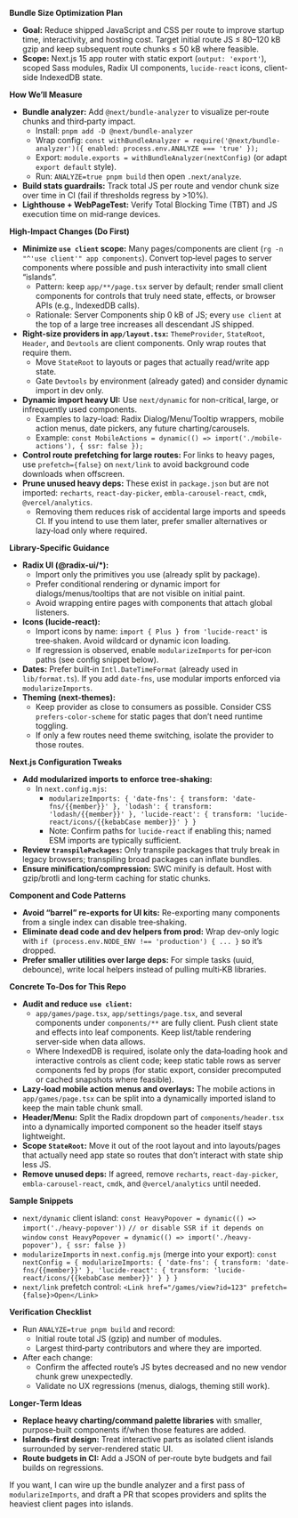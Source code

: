 **Bundle Size Optimization Plan**

- **Goal:** Reduce shipped JavaScript and CSS per route to improve startup time, interactivity, and hosting cost. Target initial route JS ≤ 80–120 kB gzip and keep subsequent route chunks ≤ 50 kB where feasible.
- **Scope:** Next.js 15 app router with static export (`output: 'export'`), scoped Sass modules, Radix UI components, `lucide-react` icons, client-side IndexedDB state.

**How We’ll Measure**

- **Bundle analyzer:** Add `@next/bundle-analyzer` to visualize per‑route chunks and third‑party impact.
  - Install: `pnpm add -D @next/bundle-analyzer`
  - Wrap config: `const withBundleAnalyzer = require('@next/bundle-analyzer')({ enabled: process.env.ANALYZE === 'true' });`
  - Export: `module.exports = withBundleAnalyzer(nextConfig)` (or adapt `export default` style).
  - Run: `ANALYZE=true pnpm build` then open `.next/analyze`.
- **Build stats guardrails:** Track total JS per route and vendor chunk size over time in CI (fail if thresholds regress by >10%).
- **Lighthouse + WebPageTest:** Verify Total Blocking Time (TBT) and JS execution time on mid‑range devices.

**High‑Impact Changes (Do First)**

- **Minimize `use client` scope:** Many pages/components are client (`rg -n "^'use client'" app components`). Convert top‑level pages to server components where possible and push interactivity into small client “islands”.
  - Pattern: keep `app/**/page.tsx` server by default; render small client components for controls that truly need state, effects, or browser APIs (e.g., IndexedDB calls).
  - Rationale: Server Components ship 0 kB of JS; every `use client` at the top of a large tree increases all descendant JS shipped.
- **Right-size providers in `app/layout.tsx`:** `ThemeProvider`, `StateRoot`, `Header`, and `Devtools` are client components. Only wrap routes that require them.
  - Move `StateRoot` to layouts or pages that actually read/write app state.
  - Gate `Devtools` by environment (already gated) and consider dynamic import in dev only.
- **Dynamic import heavy UI:** Use `next/dynamic` for non-critical, large, or infrequently used components.
  - Examples to lazy-load: Radix Dialog/Menu/Tooltip wrappers, mobile action menus, date pickers, any future charting/carousels.
  - Example:
    `const MobileActions = dynamic(() => import('./mobile-actions'), { ssr: false });`
- **Control route prefetching for large routes:** For links to heavy pages, use `prefetch={false}` on `next/link` to avoid background code downloads when offscreen.
- **Prune unused heavy deps:** These exist in `package.json` but are not imported: `recharts`, `react-day-picker`, `embla-carousel-react`, `cmdk`, `@vercel/analytics`.
  - Removing them reduces risk of accidental large imports and speeds CI. If you intend to use them later, prefer smaller alternatives or lazy‑load only where required.

**Library‑Specific Guidance**

- **Radix UI (@radix-ui/\*):**
  - Import only the primitives you use (already split by package).
  - Prefer conditional rendering or dynamic import for dialogs/menus/tooltips that are not visible on initial paint.
  - Avoid wrapping entire pages with components that attach global listeners.
- **Icons (lucide-react):**
  - Import icons by name: `import { Plus } from 'lucide-react'` is tree‑shaken. Avoid wildcard or dynamic icon loading.
  - If regression is observed, enable `modularizeImports` for per‑icon paths (see config snippet below).
- **Dates:** Prefer built‑in `Intl.DateTimeFormat` (already used in `lib/format.ts`). If you add `date-fns`, use modular imports enforced via `modularizeImports`.
- **Theming (next-themes):**
  - Keep provider as close to consumers as possible. Consider CSS `prefers-color-scheme` for static pages that don’t need runtime toggling.
  - If only a few routes need theme switching, isolate the provider to those routes.

**Next.js Configuration Tweaks**

- **Add modularized imports to enforce tree‑shaking:**
  - In `next.config.mjs`:
    - `modularizeImports: { 'date-fns': { transform: 'date-fns/{{member}}' }, 'lodash': { transform: 'lodash/{{member}}' }, 'lucide-react': { transform: 'lucide-react/icons/{{kebabCase member}}' } }`
    - Note: Confirm paths for `lucide-react` if enabling this; named ESM imports are typically sufficient.
- **Review `transpilePackages`:** Only transpile packages that truly break in legacy browsers; transpiling broad packages can inflate bundles.
- **Ensure minification/compression:** SWC minify is default. Host with gzip/brotli and long‑term caching for static chunks.

**Component and Code Patterns**

- **Avoid “barrel” re-exports for UI kits:** Re-exporting many components from a single index can disable tree‑shaking.
- **Eliminate dead code and dev helpers from prod:** Wrap dev‑only logic with `if (process.env.NODE_ENV !== 'production') { ... }` so it’s dropped.
- **Prefer smaller utilities over large deps:** For simple tasks (uuid, debounce), write local helpers instead of pulling multi‑KB libraries.

**Concrete To‑Dos for This Repo**

- **Audit and reduce `use client`:**
  - `app/games/page.tsx`, `app/settings/page.tsx`, and several components under `components/**` are fully client. Push client state and effects into leaf components. Keep list/table rendering server‑side when data allows.
  - Where IndexedDB is required, isolate only the data‑loading hook and interactive controls as client code; keep static table rows as server components fed by props (for static export, consider precomputed or cached snapshots where feasible).
- **Lazy‑load mobile action menus and overlays:** The mobile actions in `app/games/page.tsx` can be split into a dynamically imported island to keep the main table chunk small.
- **Header/Menu:** Split the Radix dropdown part of `components/header.tsx` into a dynamically imported component so the header itself stays lightweight.
- **Scope `StateRoot`:** Move it out of the root layout and into layouts/pages that actually need app state so routes that don’t interact with state ship less JS.
- **Remove unused deps:** If agreed, remove `recharts`, `react-day-picker`, `embla-carousel-react`, `cmdk`, and `@vercel/analytics` until needed.

**Sample Snippets**

- `next/dynamic` client island:
  `const HeavyPopover = dynamic(() => import('./heavy-popover'))`
  `// or disable SSR if it depends on window`
  `const HeavyPopover = dynamic(() => import('./heavy-popover'), { ssr: false })`
- `modularizeImports` in `next.config.mjs` (merge into your export):
  `const nextConfig = { modularizeImports: { 'date-fns': { transform: 'date-fns/{{member}}' }, 'lucide-react': { transform: 'lucide-react/icons/{{kebabCase member}}' } } }`
- `next/link` prefetch control:
  `<Link href="/games/view?id=123" prefetch={false}>Open</Link>`

**Verification Checklist**

- Run `ANALYZE=true pnpm build` and record:
  - Initial route total JS (gzip) and number of modules.
  - Largest third‑party contributors and where they are imported.
- After each change:
  - Confirm the affected route’s JS bytes decreased and no new vendor chunk grew unexpectedly.
  - Validate no UX regressions (menus, dialogs, theming still work).

**Longer‑Term Ideas**

- **Replace heavy charting/command palette libraries** with smaller, purpose‑built components if/when those features are added.
- **Islands‑first design:** Treat interactive parts as isolated client islands surrounded by server-rendered static UI.
- **Route budgets in CI:** Add a JSON of per‑route byte budgets and fail builds on regressions.

If you want, I can wire up the bundle analyzer and a first pass of `modularizeImports`, and draft a PR that scopes providers and splits the heaviest client pages into islands.
